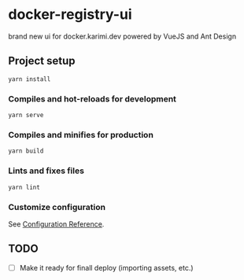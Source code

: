 # docker-registry-ui

brand new ui for docker.karimi.dev powered by VueJS and Ant Design

## Project setup

```
yarn install
```

### Compiles and hot-reloads for development

```
yarn serve
```

### Compiles and minifies for production

```
yarn build
```

### Lints and fixes files

```
yarn lint
```

### Customize configuration

See [Configuration Reference](https://cli.vuejs.org/config/).

## TODO
- [ ] Make it ready for finall deploy (importing assets, etc.)
